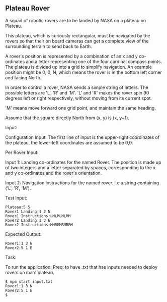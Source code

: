 ## Plateau Rover

A squad of robotic rovers are to be landed by NASA on a plateau on Plateau.

This plateau, which is curiously rectangular, must be navigated by the rovers so that their on board cameras can get a complete view of the surrounding terrain to send back to Earth.

A rover's position is represented by a combination of an x and y co-ordinates and a letter representing one of the four cardinal compass points. The plateau is divided up into a grid to simplify navigation. An example position might be 0, 0, N, which means the rover is in the bottom left corner and facing North.

In order to control a rover, NASA sends a simple string of letters. The possible letters are 'L', 'R' and 'M'. 'L' and 'R' makes the rover spin 90 degrees left or right respectively, without moving from its current spot.

'M' means move forward one grid point, and maintain the same heading.

Assume that the square directly North from (x, y) is (x, y+1).

Input:

Configuration Input: The first line of input is the upper-right coordinates of the plateau, the lower-left coordinates are assumed to be 0,0.

Per Rover Input:

Input 1: Landing co-ordinates for the named Rover. The position is made up of two integers and a letter separated by spaces, corresponding to the x and y co-ordinates and the rover's orientation.

Input 2: Navigation instructions for the named rover. i.e a string containing ('L', 'R', 'M').

Test Input:
```
Plateau:5 5
Rover1 Landing:1 2 N
Rover1 Instructions:LMLMLMLMM
Rover2 Landing:3 3 E
Rover2 Instructions:MMRMMRMRRM
```

Expected Output:
```
Rover1:1 3 N
Rover2:5 1 E
```
Task:

To run the application:
Preq: to have .txt that has inputs needed to deploy rovers on mars plateau.
```
$ npm start input.txt
Rover1:1 3 N
Rover2:5 1 E
$
```